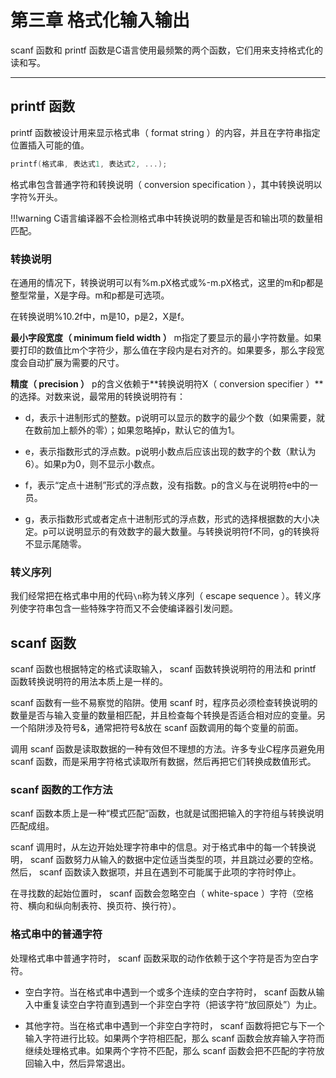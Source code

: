# 第三章 格式化输入输出

scanf 函数和 printf 函数是C语言使用最频繁的两个函数，它们用来支持格式化的读和写。

---

## printf 函数

printf 函数被设计用来显示格式串（ format string ）的内容，并且在字符串指定位置插入可能的值。

```c
printf(格式串, 表达式1, 表达式2, ...);
```

格式串包含普通字符和转换说明（ conversion specification ），其中转换说明以字符%开头。

!!!warning
	C语言编译器不会检测格式串中转换说明的数量是否和输出项的数量相匹配。

### 转换说明

在通用的情况下，转换说明可以有%m.pX格式或%-m.pX格式，这里的m和p都是整型常量，X是字母。m和p都是可选项。

在转换说明%10.2f中，m是10，p是2，X是f。

**最小字段宽度（ minimum field width ）** m指定了要显示的最小字符数量。如果要打印的数值比m个字符少，那么值在字段内是右对齐的。如果要多，那么字段宽度会自动扩展为需要的尺寸。

**精度（ precision ）** p的含义依赖于**转换说明符X（ conversion specifier ）**的选择。对数来说，最常用的转换说明符有：

- d，表示十进制形式的整数。p说明可以显示的数字的最少个数（如果需要，就在数前加上额外的零）；如果忽略掉p，默认它的值为1。

- e，表示指数形式的浮点数。p说明小数点后应该出现的数字的个数（默认为6）。如果p为0，则不显示小数点。

- f，表示“定点十进制”形式的浮点数，没有指数。p的含义与在说明符e中的一员。

- g，表示指数形式或者定点十进制形式的浮点数，形式的选择根据数的大小决定。p可以说明显示的有效数字的最大数量。与转换说明符f不同，g的转换将不显示尾随零。

### 转义序列

我们经常把在格式串中用的代码`\n`称为转义序列（ escape sequence ）。转义序列使字符串包含一些特殊字符而又不会使编译器引发问题。

## scanf 函数

scanf 函数也根据特定的格式读取输入， scanf 函数转换说明符的用法和 printf 函数转换说明符的用法本质上是一样的。

scanf 函数有一些不易察觉的陷阱。使用 scanf 时，程序员必须检查转换说明的数量是否与输入变量的数量相匹配，并且检查每个转换是否适合相对应的变量。另一个陷阱涉及符号&，通常把符号&放在 scanf 函数调用的每个变量的前面。

调用 scanf 函数是读取数据的一种有效但不理想的方法。许多专业C程序员避免用 scanf 函数，而是采用字符格式读取所有数据，然后再把它们转换成数值形式。

### scanf 函数的工作方法

scanf 函数本质上是一种“模式匹配”函数，也就是试图把输入的字符组与转换说明匹配成组。

scanf 调用时，从左边开始处理字符串中的信息。对于格式串中的每一个转换说明， scanf 函数努力从输入的数据中定位适当类型的项，并且跳过必要的空格。然后， scanf 函数读入数据项，并且在遇到不可能属于此项的字符时停止。

在寻找数的起始位置时， scanf 函数会忽略空白（ white-space ）字符（空格符、横向和纵向制表符、换页符、换行符）。

### 格式串中的普通字符

处理格式串中普通字符时， scanf 函数采取的动作依赖于这个字符是否为空白字符。

- 空白字符。当在格式串中遇到一个或多个连续的空白字符时， scanf 函数从输入中重复读空白字符直到遇到一个非空白字符（把该字符“放回原处”）为止。

- 其他字符。当在格式串中遇到一个非空白字符时， scanf 函数将把它与下一个输入字符进行比较。如果两个字符相匹配，那么 scanf 函数会放弃输入字符而继续处理格式串。如果两个字符不匹配，那么 scanf 函数会把不匹配的字符放回输入中，然后异常退出。